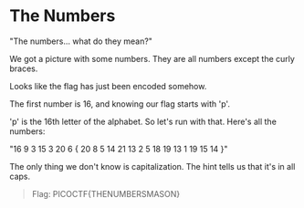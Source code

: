 # The Numbers

"The numbers... what do they mean?"

We got a picture with some numbers. They are all numbers except the curly braces.

Looks like the flag has just been encoded somehow.

The first number is 16, and knowing our flag starts with 'p'.

'p' is the 16th letter of the alphabet. So let's run with that. Here's all the numbers:

"16 9 3 15 3 20 6 { 20 8 5 14 21 13 2 5 18 19 13 1 19 15 14 }"

The only thing we don't know is capitalization. The hint tells us that it's in all caps.

> Flag: PICOCTF{THENUMBERSMASON}
